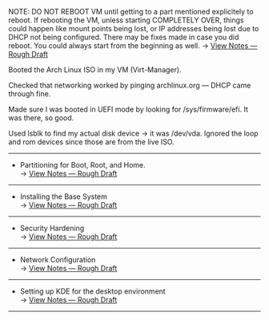 NOTE: DO NOT REBOOT VM until getting to a part mentioned explicitely to reboot. If rebooting the VM, unless starting COMPLETELY OVER, things could happen like mount points being lost, or IP addresses being lost due to DHCP not being configured. There may be fixes made in case you did reboot. You could always start from the beginning as well. → [View Notes — Rough Draft](/notes/Arch_Linux_Install.md)

Booted the Arch Linux ISO in my VM (Virt-Manager).

Checked that networking worked by pinging archlinux.org — DHCP came through fine.

Made sure I was booted in UEFI mode by looking for /sys/firmware/efi. It was there, so good.

Used lsblk to find my actual disk device → it was /dev/vda. Ignored the loop and rom devices since those are from the live ISO.

---
- Partitioning for Boot, Root, and Home. <br>
→ [View Notes — Rough Draft](/notes/expanded/arch_build/Partitioning_Arch_Linux.md)
---
- Installing the Base System <br>
→ [View Notes — Rough Draft](/notes/expanded/arch_build/Arch_Linux_Base.md)
---
- Security Hardening <br>
→ [View Notes — Rough Draft](/notes/Arch_Security_Hardening.md)
---
- Network Configuration <br>
→ [View Notes — Rough Draft](/notes/expanded/arch_build/Arch_Network_Config.md)
---
- Setting up KDE for the desktop environment <br>
→ [View Notes — Rough Draft](/notes/expanded/arch_build/Arch_Linux_KDE_Setup.md)
---
